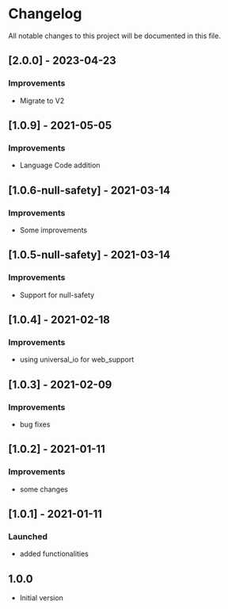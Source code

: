 # Changelog
All notable changes to this project will be documented in this file.

## [2.0.0] - 2023-04-23
### Improvements
- Migrate to V2

## [1.0.9] - 2021-05-05
### Improvements
- Language Code addition

## [1.0.6-null-safety] - 2021-03-14
### Improvements
- Some improvements

## [1.0.5-null-safety] - 2021-03-14
### Improvements
- Support for null-safety

## [1.0.4] - 2021-02-18
### Improvements
- using universal_io for web_support

## [1.0.3] - 2021-02-09
### Improvements
- bug fixes

## [1.0.2] - 2021-01-11
### Improvements
- some changes

## [1.0.1] - 2021-01-11
### Launched
- added functionalities

## 1.0.0
- Initial version